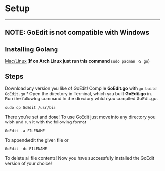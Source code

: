 # Setup
___
## **NOTE: GoEdit is not compatible with Windows**
## **Installing Golang**
[Mac/Linux](https://go.dev/dl/) 
(**If on Arch Linux just run this command** ```sudo pacman -S go```)


## **Steps**
Download any version you like of GoEdit!
Compile **GoEdit.go** with ```go build GoEdit.go```
    * Open the directory in Terminal, which you built **GoEdit.go** in.
Run the following command in the directory which you compiled GoEdit.go.
```shell
sudo cp GoEdit /usr/bin
```
There you're set and done! To use GoEdit just move into any directory you wish and run it with the following format
```shell
GoEdit -a FILENAME
```
To append/edit the given file
or
``` shell
GoEdit -dc FILENAME
```
To delete all file contents!
Now you have successfully installed the GoEdit version of your choice!